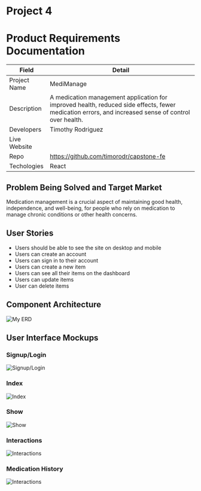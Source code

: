 # Project 4

# Product Requirements Documentation
| Field | Detail |
|-------|--------|
| Project Name | MediManage |
| Description | A medication management application for improved health, reduced side effects, fewer medication errors, and increased sense of control over health. |
| Developers | Timothy Rodriguez |
| Live Website | |
| Repo | https://github.com/timorodr/capstone-fe |
| Techologies | React |

## Problem Being Solved and Target Market

Medication management is a crucial aspect of maintaining good health, independence, and well-being, for people who rely on medication to manage chronic conditions or other health concerns.

## User Stories


- Users should be able to see the site on desktop and mobile
- Users can create an account
- Users can sign in to their account
- Users can create a new item
- Users can see all their items on the dashboard
- Users can update items
- User can delete items

## Component Architecture

![My ERD](https://i.imgur.com/UzR7gby.png)

## User Interface Mockups

### Signup/Login
![Signup/Login](https://i.imgur.com/uzbus4W.png)


### Index
![Index](https://i.imgur.com/nVtJuHS.png)

### Show
![Show](https://i.imgur.com/KRuwZ3f.png)

### Interactions
![Interactions](https://i.imgur.com/dZQ4eRw.png)

### Medication History
![Interactions](https://i.imgur.com/irAGVH2.png)
